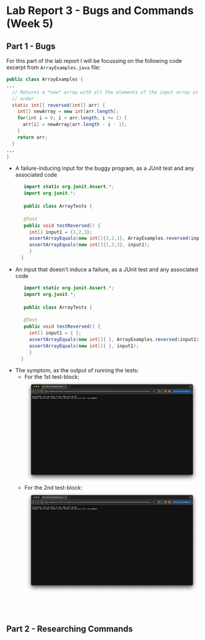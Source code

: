 # Lab Report 3 - Bugs and Commands (Week 5)

## Part 1 - Bugs
For this part of the lab report I will be focussing on the following code excerpt from `ArrayExamples.java` file:
```java
public class ArrayExamples {
...
  // Returns a *new* array with all the elements of the input array in reversed
  // order
  static int[] reversed(int[] arr) {
    int[] newArray = new int[arr.length];
    for(int i = 0; i < arr.length; i += 1) {
      arr[i] = newArray[arr.length - i - 1];
    }
    return arr;
  }
...
}
```

* A failure-inducing input for the buggy program, as a JUnit test and any associated code
    ```java
       import static org.junit.Assert.*;
       import org.junit.*;

       public class ArrayTests {

       @Test
       public void testReversed() {
         int[] input1 = {1,2,3};
         assertArrayEquals(new int[]{3,2,1}, ArrayExamples.reversed(input1));
         assertArrayEquals(new int[]{1,2,3}, input1);
         }
      }
    ```
* An input that doesn't induce a failure, as a JUnit test and any associated code
    ```java
       import static org.junit.Assert.*;
       import org.junit.*;

       public class ArrayTests {

       @Test
       public void testReversed() {
         int[] input1 = { };
         assertArrayEquals(new int[]{ }, ArrayExamples.reversed(input1));
         assertArrayEquals(new int[]{ }, input1);
         }
      }
    ```
* The symptom, as the output of running the tests:
    * For the 1st test-block:
       ![Image](image2.jpeg)
    * For the 2nd test-block:
       ![Image](image2.jpeg)
  
  
<br/><br/>
## Part 2 - Researching Commands
<br/><br/>
